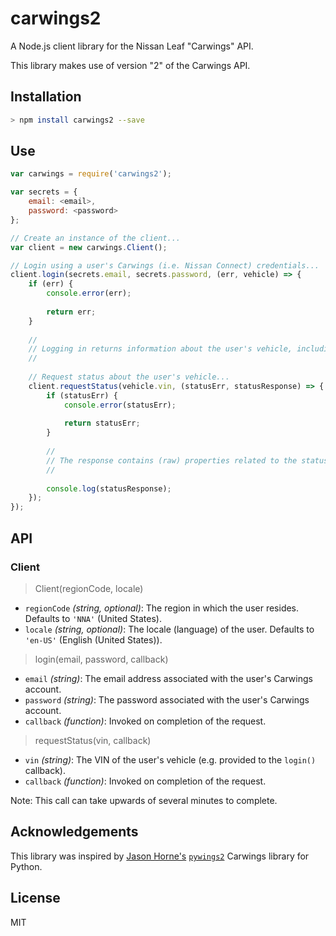 # carwings2
A Node.js client library for the Nissan Leaf "Carwings" API.

This library makes use of version "2" of the Carwings API.

## Installation

```bash
> npm install carwings2 --save
```

## Use

```javascript
var carwings = require('carwings2');

var secrets = {
    email: <email>,
    password: <password>
};

// Create an instance of the client...
var client = new carwings.Client();

// Login using a user's Carwings (i.e. Nissan Connect) credentials...
client.login(secrets.email, secrets.password, (err, vehicle) => {
    if (err) {
        console.error(err);
        
        return err;
    }
    
    //
    // Logging in returns information about the user's vehicle, including its VIN.
    //
    
    // Request status about the user's vehicle...
    client.requestStatus(vehicle.vin, (statusErr, statusResponse) => {
        if (statusErr) {
            console.error(statusErr);
            
            return statusErr;
        }
        
        //
        // The response contains (raw) properties related to the status of the vehicle (e.g. charging or not).
        //
        
        console.log(statusResponse);
    });
});

```

## API

### Client

> Client(regionCode, locale)

 - `regionCode` *(string, optional)*: The region in which the user resides. Defaults to `'NNA'` (United States).
 - `locale` *(string, optional)*: The locale (language) of the user. Defaults to `'en-US'` (English (United States)).
 
> login(email, password, callback)

 - `email` *(string)*: The email address associated with the user's Carwings account.
 - `password` *(string)*: The password associated with the user's Carwings account.
 - `callback` *(function)*: Invoked on completion of the request.
 
> requestStatus(vin, callback)

 - `vin` *(string)*: The VIN of the user's vehicle (e.g. provided to the `login()` callback).
 - `callback` *(function)*: Invoked on completion of the request.

Note: This call can take upwards of several minutes to complete.

## Acknowledgements

This library was inspired by [Jason Horne's](https://github.com/jdhorne) [`pywings2`](https://github.com/jdhorne/pycarwings2) Carwings library for Python.

## License

MIT
